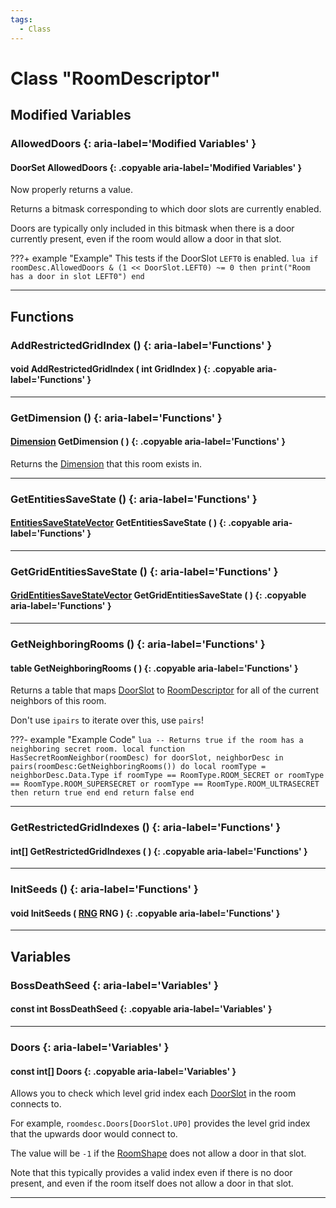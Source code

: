 ```yaml
---
tags:
  - Class
---
```

# Class "RoomDescriptor"

## Modified Variables

### AllowedDoors {: aria-label='Modified Variables' }
#### DoorSet AllowedDoors {: .copyable aria-label='Modified Variables' }
Now properly returns a value.

Returns a bitmask corresponding to which door slots are currently enabled.

Doors are typically only included in this bitmask when there is a door currently present, even if the room would allow a door in that slot.

???+ example "Example"
    This tests if the DoorSlot `LEFT0` is enabled.
    ```lua
    if roomDesc.AllowedDoors & (1 << DoorSlot.LEFT0) ~= 0 then
        print("Room has a door in slot LEFT0")
    end
    ```

___

## Functions

### AddRestrictedGridIndex () {: aria-label='Functions' }
#### void AddRestrictedGridIndex ( int GridIndex ) {: .copyable aria-label='Functions' }

___
### GetDimension () {: aria-label='Functions' }
#### [Dimension](https://wofsauge.github.io/IsaacDocs/rep/enums/Dimension.html) GetDimension ( ) {: .copyable aria-label='Functions' }
Returns the [Dimension](enums/Dimension.md) that this room exists in.

___
### GetEntitiesSaveState () {: aria-label='Functions' }
#### [EntitiesSaveStateVector](EntitiesSaveStateVector.md) GetEntitiesSaveState ( ) {: .copyable aria-label='Functions' }

___
### GetGridEntitiesSaveState () {: aria-label='Functions' }
#### [GridEntitiesSaveStateVector](GridEntitiesSaveStateVector.md) GetGridEntitiesSaveState ( ) {: .copyable aria-label='Functions' }

___
### GetNeighboringRooms () {: aria-label='Functions' }
#### table GetNeighboringRooms ( ) {: .copyable aria-label='Functions' }
Returns a table that maps [DoorSlot](https://wofsauge.github.io/IsaacDocs/rep/enums/DoorSlot.html) to [RoomDescriptor](https://wofsauge.github.io/IsaacDocs/rep/RoomDescriptor.html) for all of the current neighbors of this room.

Don't use `ipairs` to iterate over this, use `pairs`!

???- example "Example Code"
	```lua
	-- Returns true if the room has a neighboring secret room.
	local function HasSecretRoomNeighbor(roomDesc)
		for doorSlot, neighborDesc in pairs(roomDesc:GetNeighboringRooms()) do
			local roomType = neighborDesc.Data.Type
			if roomType == RoomType.ROOM_SECRET or roomType == RoomType.ROOM_SUPERSECRET or roomType == RoomType.ROOM_ULTRASECRET then
				return true
			end
		end
		return false
	end
	```

___
### GetRestrictedGridIndexes () {: aria-label='Functions' }
#### int[] GetRestrictedGridIndexes ( ) {: .copyable aria-label='Functions' }

___
### InitSeeds () {: aria-label='Functions' }
#### void InitSeeds ( [RNG](RNG.md) RNG ) {: .copyable aria-label='Functions' }

___

## Variables

### BossDeathSeed {: aria-label='Variables' }
#### const int BossDeathSeed {: .copyable aria-label='Variables' }

___
### Doors {: aria-label='Variables' }
#### const int[] Doors {: .copyable aria-label='Variables' }
Allows you to check which level grid index each [DoorSlot](https://wofsauge.github.io/IsaacDocs/rep/enums/DoorSlot.html) in the room connects to.

For example, `roomdesc.Doors[DoorSlot.UP0]` provides the level grid index that the upwards door would connect to.

The value will be `-1` if the [RoomShape](https://wofsauge.github.io/IsaacDocs/rep/enums/RoomShape.html) does not allow a door in that slot.

Note that this typically provides a valid index even if there is no door present, and even if the room itself does not allow a door in that slot.

___
